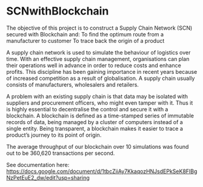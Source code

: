 # SCNwithBlockchain

The objective of this project is to construct a Supply Chain Network (SCN) secured with Blockchain and:
To find the optimum route from a manufacturer to customer
To trace back the origin of a product

A supply chain network is used to simulate the behaviour of logistics over time. With an effective supply chain management, organisations can plan their operations well in advance in order to reduce costs and enhance profits. This discipline has been gaining importance in recent years because of increased competition as a result of globalisation. A supply chain usually consists of manufacturers, wholesalers and retailers.

A problem with an existing supply chain is that data may be isolated with suppliers and procurement officers, who might even tamper with it. Thus it is highly essential to decentralise the control and secure it with a blockchain. A blockchain is defined as a time-stamped series of immutable records of data, being managed by a cluster of computers instead of a single entity. Being transparent, a blockchain makes it easier to trace a product’s journey to its point of origin.

The average throughput of our blockchain over 10 simulations was found out to be 360,620 transactions per second.

See documentation here: https://docs.google.com/document/d/1tbcZiiAy7KkaqozHNJsdEPkSeK8FIBgNzPetEuE2_dw/edit?usp=sharing
